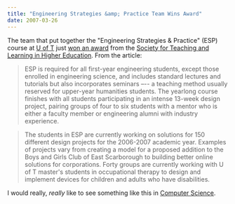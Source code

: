 ```yaml
---
title: "Engineering Strategies &amp; Practice Team Wins Award"
date: 2007-03-26
---
```

The team that put together the "Engineering Strategies & Practice" (ESP) course at <a href="http://www.utoronto.ca">U of T</a> just <a href="http://www.news.utoronto.ca/bin6/070316-3016.asp">won an award</a> from the <a href="http://www.mcmaster.ca/stlhe/welcome.html">Society for Teaching and Learning in Higher Education</a>. From the article:
<blockquote>ESP is required for all first-year engineering students, except those enrolled in engineering science, and includes standard lectures and tutorials but also incorporates seminars &ndash;-- a teaching method usually reserved for upper-year humanities students. The yearlong course finishes with all students participating in an intense 13-week design project, pairing groups of four to six students with a mentor who is either a faculty member or engineering alumni with industry experience.</blockquote>
<blockquote>The students in ESP are currently working on solutions for 150 different design projects for the 2006-2007 academic year. Examples of projects vary from creating a model for a proposed addition to the Boys and Girls Club of East Scarborough to building better online solutions for corporations. Forty groups are currently working with U of T master's students in occupational therapy to design and implement devices for children and adults who have disabilities.</blockquote>
I would really, <em>really</em> like to see something like this in <a href="http://www.cs.utoronto.ca">Computer Science</a>.
